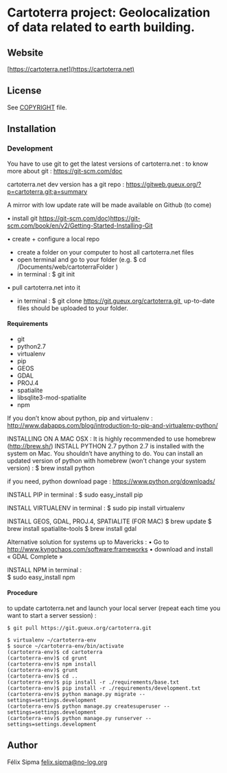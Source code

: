 # Cartoterra project: Geolocalization of data related to earth building.

## Website

[https://cartoterra.net](https://cartoterra.net)

## License

See [COPYRIGHT](COPYRIGHT) file.

## Installation

### Development
You have to use git to get the latest versions of cartoterra.net : to know more about git : 
https://git-scm.com/doc
 
cartoterra.net dev version has a git repo : 
https://gitweb.gueux.org/?p=cartoterra.git;a=summary

A mirror with low update rate will be made available on Github (to come)

• install git
https://git-scm.com/doc)https://git-scm.com/book/en/v2/Getting-Started-Installing-Git

• create + configure a local repo
- create a folder on your computer to host all cartoterra.net files
- open terminal and go to your folder (e.g. $ cd /Documents/web/cartoterraFolder )
- in terminal : 
$ git init 

• pull cartoterra.net into it
- in terminal : 
$ git clone https://git.gueux.org/cartoterra.git 
up-to-date files should be uploaded to your folder.  


#### Requirements

- git
- python2.7
- virtualenv
- pip
- GEOS
- GDAL
- PROJ.4
- spatialite
- libsqlite3-mod-spatialite
- npm

If you don’t know about python, pip and virtualenv : 
http://www.dabapps.com/blog/introduction-to-pip-and-virtualenv-python/

INSTALLING ON A MAC OSX : 
It is highly recommended to use homebrew (http://brew.sh/)
INSTALL PYTHON 2.7
python 2.7 is installed with the system on Mac. You shouldn’t have anything to do. 
You can install an updated version of python with homebrew (won't change your system version) : 
$ brew install python

if you need, python download page : 
https://www.python.org/downloads/

INSTALL PIP
in terminal : 
$ sudo easy_install pip 

INSTALL VIRTUALENV
in terminal : 
$ sudo pip install virtualenv 

INSTALL GEOS, GDAL, PROJ.4, SPATIALITE (FOR MAC)
$ brew update 
$ brew install spatialite-tools 
$ brew install gdal

Alternative solution for systems up to Mavericks : 
• Go to http://www.kyngchaos.com/software:frameworks
• download and install « GDAL Complete »

INSTALL NPM
in terminal :  
$ sudo easy_install npm

#### Procedure

to update cartoterra.net and launch your local server (repeat each time you want to start a server session) : 

```shell
$ git pull https://git.gueux.org/cartoterra.git

$ virtualenv ~/cartoterra-env
$ source ~/cartoterra-env/bin/activate
(cartoterra-env)$ cd cartoterra
(cartoterra-env)$ cd grunt
(cartoterra-env)$ npm install
(cartoterra-env)$ grunt
(cartoterra-env)$ cd ..
(cartoterra-env)$ pip install -r ./requirements/base.txt
(cartoterra-env)$ pip install -r ./requirements/development.txt
(cartoterra-env)$ python manage.py migrate --settings=settings.development
(cartoterra-env)$ python manage.py createsuperuser --settings=settings.development
(cartoterra-env)$ python manage.py runserver --settings=settings.development
```

## Author

Félix Sipma [felix.sipma@no-log.org](mailto:felix.sipma@no-log.org)
